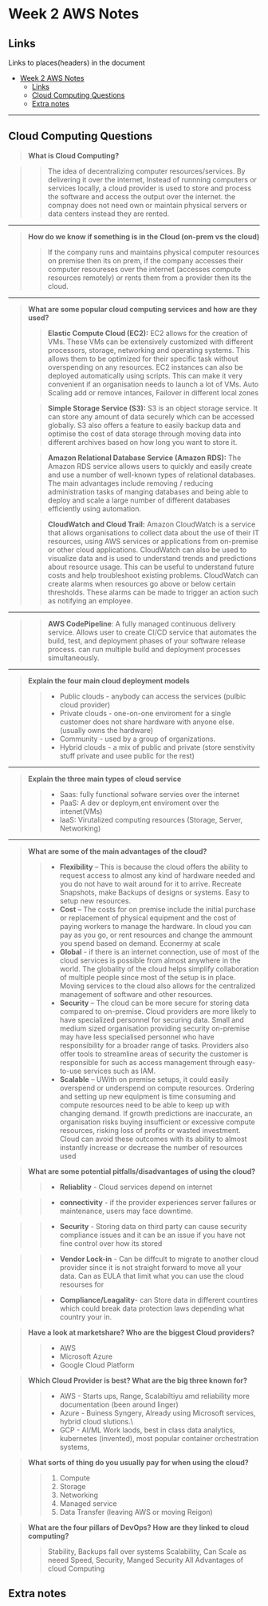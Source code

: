# Week 2 AWS Notes 


## Links
Links to places(headers) in the document
- [Week 2 AWS Notes](#week-2-aws-notes)
  - [Links](#links)
  - [Cloud Computing Questions](#cloud-computing-questions)
  - [Extra notes](#extra-notes)

_____






## Cloud Computing Questions

>**What is Cloud Computing?**

>>The idea of decentralizing computer resources/services. By delivering it over the internet, Instead of runnning computers or services locally,  a cloud provider  is used to store and process the software and access the output over the internet. the compnay does not need own or maintain physical servers or data centers instead they are rented.
----
>**How do we know if something is in the Cloud (on-prem vs the cloud)**
>>If the company runs and maintains physical computer resources on premise then its on prem, if the company accesses their computer resoureses over the internet (accesses compute resources remotely) or rents them from a provider then its the cloud.
---
>**What are some popular cloud computing services and how are they used?**
>>**Elastic Compute Cloud (EC2):**  EC2 allows for the creation of VMs. These VMs can be extensively customized with different processors, storage, networking and operating systems. This allows them to be optimized for their specific task without overspending on any resources. EC2 instances can also be deployed automatically using scripts.  This can make it very convenient if an organisation needs to launch a lot of VMs. Auto Scaling add or remove intances, Failover in different local zones
>
>>**Simple Storage Service (S3):** S3 is an object storage service. It can store any amount of data securely which can be accessed globally. S3 also offers a feature to easily backup data and optimise the cost of data storage through moving data into different archives based on how long you want to store it.
>
>>**Amazon Relational Database Service (Amazon RDS):** The Amazon RDS service allows users to quickly and easily create and use a number of well-known types of relational databases.  The main advantages include removing / reducing administration tasks of manging databases and being able to deploy and scale a large number of different databases efficiently using automation.
>
>> **CloudWatch and Cloud Trail:** Amazon CloudWatch is a service that allows organisations to collect data about the use of their IT resources, using AWS services or applications from on-premise or other cloud applications. CloudWatch can also be used to visualize data and is used to understand trends and predictions about resource usage. This can be useful to understand future costs and help troubleshoot existing problems. CloudWatch can create alarms when resources go above or below certain thresholds. These alarms can be made to trigger an action such as notifying an employee.
---
>>**AWS CodePipeline**: A fully managed continuous  delivery service. Allows user to create CI/CD service that automates the build, test, and deployment phases of your software release process. can run multiple build and deployment processes simultaneously.
---
>**Explain the four main cloud deployment models**
  >>* Public clouds - anybody can access the services (pulbic cloud provider)
  >>* Private clouds - one-on-one enviroment for a single customer does not share hardware with anyone else.(usually owns the hardware)
  >>* Community - used by a group of organizations.
  >>* Hybrid clouds - a mix of public and private (store senstivity stuff private and usee public for the rest)
 

---
>**Explain the three main types of cloud service**
>>* Saas: fully functional sofware servies over the internet
>>* PaaS: A dev or deploym,ent enviroment over the intenet(VMs)
>>* IaaS: Virutalized computing resources (Storage, Server, Networking)
---
>**What are some of the main advantages of the cloud?**
>>* **Flexibility** – This is because the cloud offers the ability to request access to almost any kind of hardware needed and you do not have to wait around for it to arrive. Recreate Snapshots, make Backups of designs or systems. Easy to setup new resources.
>>* **Cost** –  The costs for on premise include the initial purchase or replacement of physical equipment and the cost of paying workers to manage the hardware. In cloud you can pay as you go, or rent resources and change the ammount you spend based on demand. Econermy at scale
 >> * **Global** - if there is an internet connection, use of most of the cloud services is possible from almost anywhere in the world. 
  The globality of the cloud helps simplify collaboration of multiple people since most of the setup is in place.  Moving services to the cloud also allows for the centralized management of software and other resources. 
>>* **Security** – The cloud can be more secure for storing data compared to on-premise.  Cloud providers are more likely to have specialized personnel for securing data.  Small and medium sized organisation providing security on-premise may have less specialised personnel who have responsibility for a broader range of tasks. 
  Providers also offer tools to streamline areas of security the customer is responsible for such as access management through easy-to-use services such as IAM. 
>> * **Scalable** – UWith on premise setups, it could easily overspend or underspend on compute resources.   Ordering and setting up new equipment is time consuming and compute resources need to be able to keep up with changing demand.  If growth predictions are inaccurate, an organisation risks buying insufficient or excessive compute resources, risking loss of profits or wasted investment. Cloud can avoid these outcomes with its ability to almost instantly increase or decrease the number of resources used

>**What are some potential pitfalls/disadvantages of using the cloud?**
  >>* **Reliablity** - Cloud services depend on internet 

  >>* **connectivity** - if the provider experiences server failures or maintenance, users may face downtime.

>>* **Security** - Storing data on third party can cause security compliance issues and it can be an issue if you have not fine control over how its stored

>>* **Vendor Lock-in** - Can be diffcult to migrate to another cloud provider since it is not straight forward to move all your data. Can as EULA that limit what you can use the cloud resourses for

>>* **Compliance/Leagality**- can Store data in different countires which could break data protection laws depending what country your in.

>**Have a look at marketshare? Who are the biggest Cloud providers?**
>>* AWS
>>* Microsoft Azure
>>* Google Cloud Platform

>**Which Cloud Provider is best? What are the big three known for?**
>>* AWS - Starts ups, Range, Scalabiltiyu amd reliability more documentation (been around linger)
>>* Azure - Buiness  Syngery, Already using Microsoft services, hybrid cloud slutions.\
>>* GCP - AI/ML Work laods, best in class data analytics, kubernetes (invented), most popular container orchestration systems,

>**What sorts of thing do you usually pay for when using the cloud?**
>>1. Compute
>>1. Storage
>>1. Networking
>>1. Managed service
>>1. Data Transfer (leaving AWS or moving Reigon)
  



>**What are the four pillars of DevOps? How are they linked to cloud computing?**
  >>Stability, Backups fall over systems
  >>Scalability, Can Scale as neeed
  >>Speed, 
  >>Security, Manged Security 
  >> All Advantages of cloud Computing




## Extra notes
